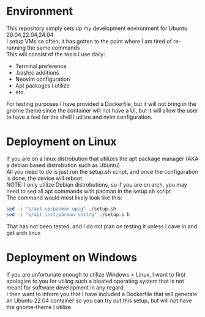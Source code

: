 # Environment
This repository simply sets up my development environment for Ubuntu 20.04,22.04,24.04<br>
I setup VMs so often, it has gotten to the point where I am tired of re-running the same commands<br>
This will consist of the tools I use daily:
- Terminal preference
- .bashrc additions
- Neovim configuration
- Apt packages I utilize
- etc.

For testing purposes I have provided a Dockerfile, but it will not bring in the gnome theme since the container will not have a UI, but it will allow the user to have a feel for the shell I utilize and nvim configuration.

# Deployment on Linux
If you are on a linux distrobution that utilizes the apt package manager (AKA a debian based distrobution such as Ubuntu)<br>
All you need to do is just run the setup.sh script, and once the configuration is done, the device will reboot<br>
NOTE: I only utilize Debian distrobutions, so if you are on arch, you may need to sed all apt commands with pacman in the setup.sh script<br>
The command would most likely look like this:
```bash
sed -i "s/apt up/pacman up/g" ./setup.sh
sed -i "s/apt inst/pacman inst/g" ./setup.s h
```
That has not been tested, and I do not plan on testing it unless I cave in and get arch linux

# Deployment on Windows
If you are unfortunate enough to utilize Windows > Linux, I want to first apologize to you for utiling such a bloated operating system that is not meant for software development in any regard.<br>
I then want to inform you that I have included a Dockerfile that will generate an Ubuntu 22.04 container so you can try out this setup, but will not have the gnome-theme I utilize<br>
